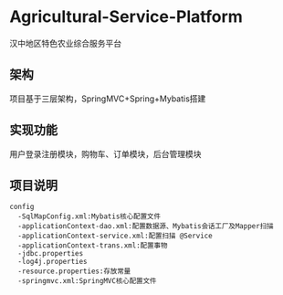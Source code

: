# Agricultural-Service-Platform
汉中地区特色农业综合服务平台
## 架构  
项目基于三层架构，SpringMVC+Spring+Mybatis搭建  
## 实现功能  
用户登录注册模块，购物车、订单模块，后台管理模块  
## 项目说明  
```
config  
  -SqlMapConfig.xml:Mybatis核心配置文件  
  -applicationContext-dao.xml:配置数据源、Mybatis会话工厂及Mapper扫描  
  -applicationContext-service.xml:配置扫描 @Service  
  -applicationContext-trans.xml:配置事物  
  -jdbc.properties  
  -log4j.properties  
  -resource.properties:存放常量  
  -springmvc.xml:SpringMVC核心配置文件  
```


